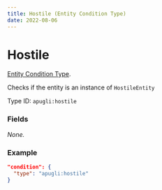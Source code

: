 ```yaml
---
title: Hostile (Entity Condition Type)
date: 2022-08-06
---
```


# Hostile

[Entity Condition Type](../entity_condition_types.md).

Checks if the entity is an instance of `HostileEntity`

Type ID: `apugli:hostile`

### Fields

*None.*

### Example
```json
"condition": {
  "type": "apugli:hostile"
}
```